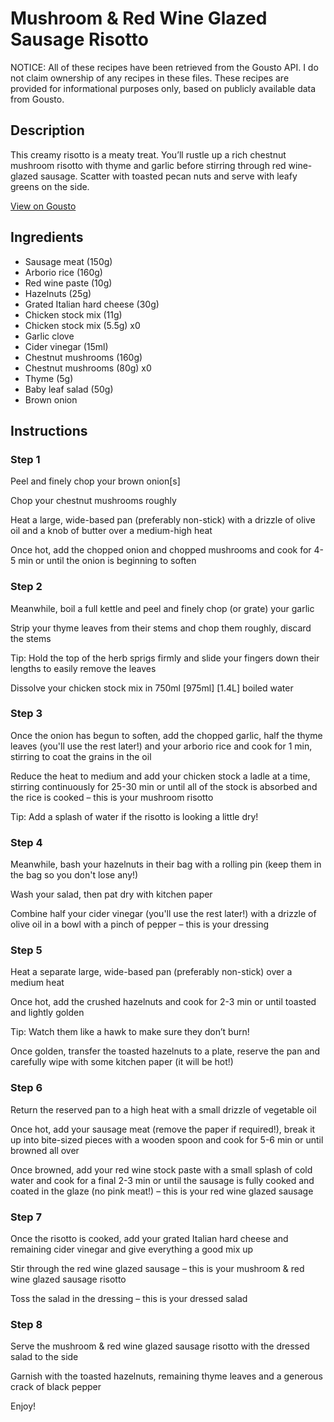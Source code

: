 # Mushroom & Red Wine Glazed Sausage Risotto

NOTICE: All of these recipes have been retrieved from the Gousto API. I do not claim ownership of any recipes in these files. These recipes are provided for informational purposes only, based on publicly available data from Gousto.

## Description

This creamy risotto is a meaty treat. You’ll rustle up a rich chestnut mushroom risotto with thyme and garlic before stirring through red wine-glazed sausage. Scatter with toasted pecan nuts and serve with leafy greens on the side.

[View on Gousto](https://www.gousto.co.uk/recipes/cookbook/mushroom-red-wine-glazed-sausage-risotto)

## Ingredients

- Sausage meat (150g)
- Arborio rice (160g)
- Red wine paste (10g)
- Hazelnuts (25g)
- Grated Italian hard cheese (30g)
- Chicken stock mix (11g)
- Chicken stock mix (5.5g) x0
- Garlic clove
- Cider vinegar (15ml)
- Chestnut mushrooms (160g)
- Chestnut mushrooms (80g) x0
- Thyme (5g)
- Baby leaf salad (50g)
- Brown onion

## Instructions


### Step 1

Peel and finely chop your brown onion[s]

Chop your chestnut mushrooms roughly

Heat a large, wide-based pan (preferably non-stick) with a drizzle of olive oil and a knob of butter over a medium-high heat

Once hot, add the chopped onion and chopped mushrooms and cook for 4-5 min or until the onion is beginning to soften


### Step 2

Meanwhile, boil a full kettle and peel and finely chop (or grate) your garlic

Strip your thyme leaves from their stems and chop them roughly, discard the stems

Tip: Hold the top of the herb sprigs firmly and slide your fingers down their lengths to easily remove the leaves

Dissolve your chicken stock mix in 750ml <span class="text-purple">[975ml]</span> <span class="text-danger">[1.4L]</span> boiled water


### Step 3

Once the onion has begun to soften, add the chopped garlic, half the thyme leaves (you'll use the rest later!) and your arborio rice and cook for 1 min, stirring to coat the grains in the oil

Reduce the heat to medium and add your chicken stock a ladle at a time, stirring continuously for 25-30 min or until all of the stock is absorbed and the rice is cooked – this is your mushroom risotto

Tip: Add a splash of water if the risotto is looking a little dry!


### Step 4

Meanwhile, bash your hazelnuts in their bag with a rolling pin (keep them in the bag so you don't lose any!)

Wash your salad, then pat dry with kitchen paper

Combine half your cider vinegar (you'll use the rest later!) with a drizzle of<span class="text-danger"> </span>olive oil in a bowl with a pinch of pepper – this is your dressing


### Step 5

Heat a separate large, wide-based pan (preferably non-stick) over a medium heat

Once hot, add the crushed hazelnuts and cook for 2-3 min or until toasted and lightly golden

Tip: Watch them like a hawk to make sure they don’t burn!

Once golden, transfer the toasted hazelnuts to a plate, reserve the pan and carefully wipe with some kitchen paper (it will be hot!)


### Step 6

Return the reserved pan to a high heat with a small drizzle of vegetable oil

Once hot, add your sausage meat (remove the paper if required!), break it up into bite-sized pieces with a wooden spoon and cook for 5-6 min or until browned all over

Once browned, add your red wine stock paste with a small splash of cold water and cook for a final 2-3 min or until the sausage is fully cooked and coated in the glaze (no pink meat!) – this is your red wine glazed sausage


### Step 7

Once the risotto is cooked, add your grated Italian hard cheese and remaining cider vinegar and give everything a good mix up

Stir through the red wine glazed sausage – this is your mushroom & red wine glazed sausage risotto

Toss the salad in the dressing – this is your dressed salad

### Step 8

Serve the mushroom & red wine glazed sausage risotto with the dressed salad to the side

Garnish with the toasted hazelnuts, remaining thyme leaves and a generous crack of black pepper

Enjoy!

